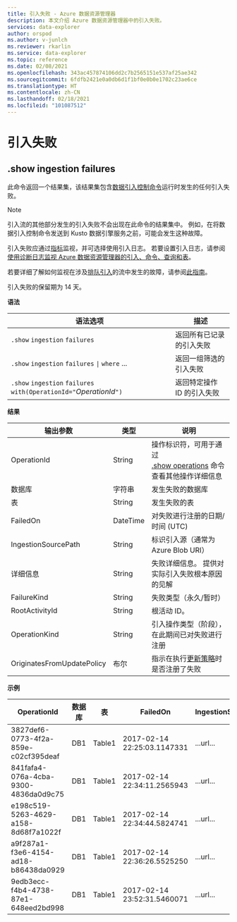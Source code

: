 ```yaml
---
title: 引入失败 - Azure 数据资源管理器
description: 本文介绍 Azure 数据资源管理器中的引入失败。
services: data-explorer
author: orspod
ms.author: v-junlch
ms.reviewer: rkarlin
ms.service: data-explorer
ms.topic: reference
ms.date: 02/08/2021
ms.openlocfilehash: 343ac457874106dd2c7b2565151e537af25ae342
ms.sourcegitcommit: 6fdfb2421e0a0db6d1f1bf0e0b0e1702c23ae6ce
ms.translationtype: HT
ms.contentlocale: zh-CN
ms.lasthandoff: 02/18/2021
ms.locfileid: "101087512"
---
```

# <a name="ingestion-failures"></a>引入失败

## <a name="show-ingestion-failures"></a>.show ingestion failures


此命令返回一个结果集，该结果集包含[数据引入控制命令](../../ingest-data-overview.md#kusto-query-language-ingest-control-commands)运行时发生的任何引入失败。


> [!NOTE]
> 引入流的其他部分发生的引入失败不会出现在此命令的结果集中。 例如，在将数据引入控制命令发送到 Kusto 数据引擎服务之前，可能会发生这种故障。 
> 
> 引入失败应通过[指标](../../using-metrics.md)监视，并可选择使用引入日志。 若要设置引入日志，请参阅[使用诊断日志监视 Azure 数据资源管理器的引入、命令、查询和表](../../using-diagnostic-logs.md)。
> 
> 若要详细了解如何监视在涉及[排队引入](../api/netfx/about-kusto-ingest.md#queued-ingestion)的流中发生的故障，请参阅[此指南](../api/netfx/kusto-ingest-client-status.md)。
>
> 引入失败的保留期为 14 天。

**语法**

|语法选项|描述|
|---|---| 
|`.show` `ingestion` `failures`                                       |返回所有已记录的引入失败  
|`.show` `ingestion` `failures` <code>&#124;</code> `where` ...       |返回一组筛选的引入失败
|`.show` `ingestion` `failures` `with(OperationId="`*OperationId*`")` |返回特定操作 ID 的引入失败

**结果**
 
|输出参数           |类型     |说明                                                                              |
|---------------------------|---------|-----------------------------------------------------------------------------------------|
|OperationId                |String   |操作标识符，可用于通过 <br> [.show operations](operations.md) 命令查看其他操作详细信息 </br> 
|数据库                   |字符串   |发生失败的数据库
|表                      |String   |发生失败的表
|FailedOn                   |DateTime |对失败进行注册的日期/时间 (UTC) 
|IngestionSourcePath        |String   |标识引入源（通常为 Azure Blob URI） 
|详细信息                    |String   |失败详细信息。 提供对实际引入失败根本原因的见解
|FailureKind                |String   |失败类型（永久/暂时）
|RootActivityId             |String   |根活动 ID。
|OperationKind              |String   |引入操作类型（阶段），在此期间已对失败进行注册
|OriginatesFromUpdatePolicy |布尔 | 指示在执行[更新策略](update-policy.md)时是否注册了失败
 
**示例**
 
|OperationId |数据库 |表 |FailedOn |IngestionSourcePath |详细信息 |FailureKind |RootActivityId |OperationKind |OriginatesFromUpdatePolicy
|--|--|--|--|--|--|--|--|--|--
|3827def6-0773-4f2a-859e-c02cf395deaf |DB1 |Table1 |2017-02-14 22:25:03.1147331 |...url... |ID 为“*****.csv”的流出现 CSV 格式错误* |永久性 |3c883942-e446-4999-9b00-d4c664f06ef6 |DataIngestPull | 0
|841fafa4-076a-4cba-9300-4836da0d9c75 |DB1 |Table1 |2017-02-14 22:34:11.2565943 |...url... |ID 为“*****.csv”的流出现 CSV 格式错误* |永久性 |48571bdb-b714-4f32-8ddc-4001838a956c |DataIngestPull | 0
|e198c519-5263-4629-a158-8d68f7a1022f |DB1 |Table1 |2017-02-14 22:34:44.5824741 |...url... |ID 为“*****.csv”的流出现 CSV 格式错误* |永久性 |5e31ab3c-e2c7-489a-827e-e89d2d691ec4 |DataIngestPull | 0
|a9f287a1-f3e6-4154-ad18-b86438da0929 |DB1 |Table1 |2017-02-14 22:36:26.5525250 |...url... |发生了未知错误：引发了“System.Exception”类型的异常 |暂时性 |9b7bb017-471e-48f6-9c96-d16fcf938d2a |DataIngestPull | 0
|9edb3ecc-f4b4-4738-87e1-648eed2bd998 |DB1 |Table1 |2017-02-14 23:52:31.5460071 |...url... |下载 blob 失败：客户端无法在指定的超时时间内完成操作 |永久性 |21fa0dd6-cd7d-4493-b6f7-78916ce0d617 |DataIngestPull | 0
